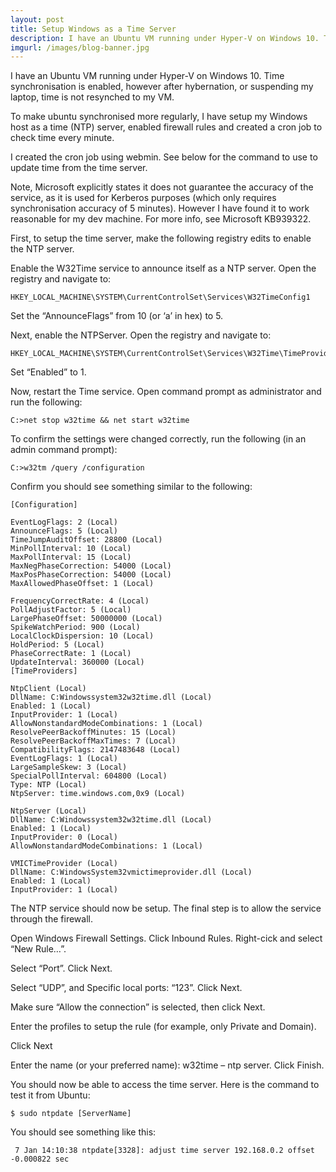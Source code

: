```yaml
---
layout: post
title: Setup Windows as a Time Server
description: I have an Ubuntu VM running under Hyper-V on Windows 10. Time synchronisation is enabled, however after hybernation, or suspending my laptop, time is not resynched to my VM. 
imgurl: /images/blog-banner.jpg
---
```


I have an Ubuntu VM running under Hyper-V on Windows 10. Time synchronisation is enabled, however after hybernation, or suspending my laptop, time is not resynched to my VM.

To make ubuntu synchronised more regularly, I have setup my Windows host as a time (NTP) server, enabled firewall rules and created a cron job to check time every minute.

I created the cron job using webmin. See below for the command to use to update time from the time server.

Note, Microsoft explicitly states it does not guarantee the accuracy of the service, as it is used for Kerberos purposes (which only requires synchronisation accuracy of 5 minutes). However I have found it to work reasonable for my dev machine. For more info, see Microsoft KB939322.

First, to setup the time server, make the following registry edits to enable the NTP server.

Enable the W32Time service to announce itself as a NTP server. Open the registry and navigate to:

```
HKEY_LOCAL_MACHINE\SYSTEM\CurrentControlSet\Services\W32TimeConfig1
```

Set the “AnnounceFlags” from 10 (or ‘a’ in hex) to 5.

Next, enable the NTPServer. Open the registry and navigate to:

```
HKEY_LOCAL_MACHINE\SYSTEM\CurrentControlSet\Services\W32Time\TimeProviders\NtpServer
```

Set “Enabled” to 1.

Now, restart the Time service. Open command prompt as administrator and run the following:

```
C:>net stop w32time && net start w32time
```

To confirm the settings were changed correctly, run the following (in an admin command prompt):

```
C:>w32tm /query /configuration
```

Confirm you should see something similar to the following:

```
[Configuration]

EventLogFlags: 2 (Local)
AnnounceFlags: 5 (Local)
TimeJumpAuditOffset: 28800 (Local)
MinPollInterval: 10 (Local)
MaxPollInterval: 15 (Local)
MaxNegPhaseCorrection: 54000 (Local)
MaxPosPhaseCorrection: 54000 (Local)
MaxAllowedPhaseOffset: 1 (Local)

FrequencyCorrectRate: 4 (Local)
PollAdjustFactor: 5 (Local)
LargePhaseOffset: 50000000 (Local)
SpikeWatchPeriod: 900 (Local)
LocalClockDispersion: 10 (Local)
HoldPeriod: 5 (Local)
PhaseCorrectRate: 1 (Local)
UpdateInterval: 360000 (Local)
[TimeProviders]

NtpClient (Local)
DllName: C:Windowssystem32w32time.dll (Local)
Enabled: 1 (Local)
InputProvider: 1 (Local)
AllowNonstandardModeCombinations: 1 (Local)
ResolvePeerBackoffMinutes: 15 (Local)
ResolvePeerBackoffMaxTimes: 7 (Local)
CompatibilityFlags: 2147483648 (Local)
EventLogFlags: 1 (Local)
LargeSampleSkew: 3 (Local)
SpecialPollInterval: 604800 (Local)
Type: NTP (Local)
NtpServer: time.windows.com,0x9 (Local)

NtpServer (Local)
DllName: C:Windowssystem32w32time.dll (Local)
Enabled: 1 (Local)
InputProvider: 0 (Local)
AllowNonstandardModeCombinations: 1 (Local)

VMICTimeProvider (Local)
DllName: C:WindowsSystem32vmictimeprovider.dll (Local)
Enabled: 1 (Local)
InputProvider: 1 (Local)
```

The NTP service should now be setup. The final step is to allow the service through the firewall.

Open Windows Firewall Settings. Click Inbound Rules. Right-cick and select “New Rule…”.

Select “Port”. Click Next.

Select “UDP”, and Specific local ports: “123”.
Click Next.

Make sure “Allow the connection” is selected, then click Next.

Enter the profiles to setup the rule (for example, only Private and Domain).

Click Next

Enter the name (or your preferred name): w32time – ntp server. Click Finish.

You should now be able to access the time server.
Here is the command to test it from Ubuntu:

```
$ sudo ntpdate [ServerName]
```

You should see something like this:

```
 7 Jan 14:10:38 ntpdate[3328]: adjust time server 192.168.0.2 offset -0.000822 sec
```
